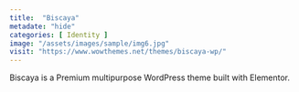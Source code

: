 ```yaml
---
title:  "Biscaya"
metadate: "hide"
categories: [ Identity ]
image: "/assets/images/sample/img6.jpg"
visit: "https://www.wowthemes.net/themes/biscaya-wp/"
---
```

Biscaya is a Premium multipurpose WordPress theme built with Elementor.

